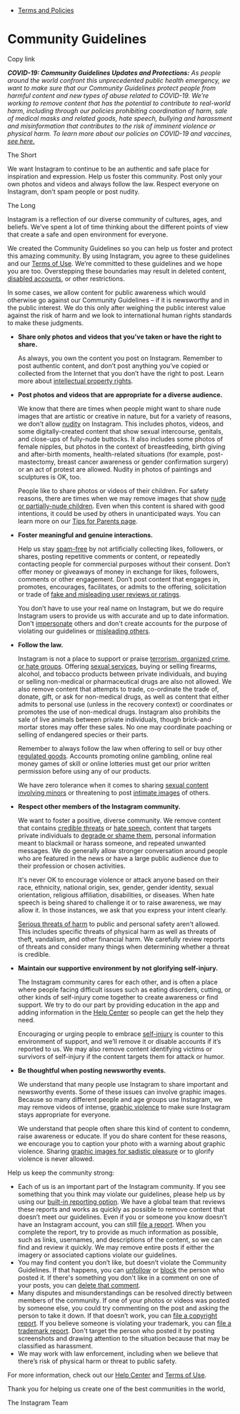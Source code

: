 *   [Terms and Policies](https://help.instagram.com/1417489251945243/?helpref=breadcrumb)

Community Guidelines
====================

Copy link

_**COVID-19: Community Guidelines Updates and Protections:** As people around the world confront this unprecedented public health emergency, we want to make sure that our Community Guidelines protect people from harmful content and new types of abuse related to COVID-19. We’re working to remove content that has the potential to contribute to real-world harm, including through our policies prohibiting coordination of harm, sale of medical masks and related goods, hate speech, bullying and harassment and misinformation that contributes to the risk of imminent violence or physical harm. To learn more about our policies on COVID-19 and vaccines, [see here.](https://help.instagram.com/697825587576762?helpref=faq_content)_

The Short

We want Instagram to continue to be an authentic and safe place for inspiration and expression. Help us foster this community. Post only your own photos and videos and always follow the law. Respect everyone on Instagram, don’t spam people or post nudity.

The Long

Instagram is a reflection of our diverse community of cultures, ages, and beliefs. We’ve spent a lot of time thinking about the different points of view that create a safe and open environment for everyone.

We created the Community Guidelines so you can help us foster and protect this amazing community. By using Instagram, you agree to these guidelines and our [Terms of Use](https://www.instagram.com/legal/terms). We’re committed to these guidelines and we hope you are too. Overstepping these boundaries may result in deleted content, [disabled accounts](https://help.instagram.com/366993040048856?helpref=faq_content), or other restrictions.

In some cases, we allow content for public awareness which would otherwise go against our Community Guidelines – if it is newsworthy and in the public interest. We do this only after weighing the public interest value against the risk of harm and we look to international human rights standards to make these judgments.

*   **Share only photos and videos that you’ve taken or have the right to share.**
    
    As always, you own the content you post on Instagram. Remember to post authentic content, and don’t post anything you’ve copied or collected from the Internet that you don’t have the right to post. Learn more about [intellectual property rights](https://help.instagram.com/126382350847838?helpref=faq_content).
    
*   **Post photos and videos that are appropriate for a diverse audience.**
    
    We know that there are times when people might want to share nude images that are artistic or creative in nature, but for a variety of reasons, we don’t allow [nudity](https://l.instagram.com/?u=https%3A%2F%2Fwww.facebook.com%2Fcommunitystandards%2Fadult_nudity_sexual_activity&e=AT3Rvyh_ttd--fMJsrm0vgi3r7Ehw4q577jGjsWa2cyfL0kWgPEkc_NomNYsj1j0epDu3isiakmHEf2dRGHPqVS5ldwnpFLy7CLA83X-z96DqgSOa60vQlex-hBHUTke84hzW5xqB61_SUhdzRMSng) on Instagram. This includes photos, videos, and some digitally-created content that show sexual intercourse, genitals, and close-ups of fully-nude buttocks. It also includes some photos of female nipples, but photos in the context of breastfeeding, birth giving and after-birth moments, health-related situations (for example, post-mastectomy, breast cancer awareness or gender confirmation surgery) or an act of protest are allowed. Nudity in photos of paintings and sculptures is OK, too.
    
    People like to share photos or videos of their children. For safety reasons, there are times when we may remove images that show [nude or partially-nude children](https://l.instagram.com/?u=https%3A%2F%2Fwww.facebook.com%2Fcommunitystandards%2Fchild_nudity_sexual_exploitation&e=AT3Rvyh_ttd--fMJsrm0vgi3r7Ehw4q577jGjsWa2cyfL0kWgPEkc_NomNYsj1j0epDu3isiakmHEf2dRGHPqVS5ldwnpFLy7CLA83X-z96DqgSOa60vQlex-hBHUTke84hzW5xqB61_SUhdzRMSng). Even when this content is shared with good intentions, it could be used by others in unanticipated ways. You can learn more on our [Tips for Parents page](https://help.instagram.com/154475974694511/?helpref=faq_content).
    
*   **Foster meaningful and genuine interactions.**
    
    Help us stay [spam-free](https://l.instagram.com/?u=https%3A%2F%2Fwww.facebook.com%2Fcommunitystandards%2Fspam&e=AT3Rvyh_ttd--fMJsrm0vgi3r7Ehw4q577jGjsWa2cyfL0kWgPEkc_NomNYsj1j0epDu3isiakmHEf2dRGHPqVS5ldwnpFLy7CLA83X-z96DqgSOa60vQlex-hBHUTke84hzW5xqB61_SUhdzRMSng) by not artificially collecting likes, followers, or shares, posting repetitive comments or content, or repeatedly contacting people for commercial purposes without their consent. Don’t offer money or giveaways of money in exchange for likes, followers, comments or other engagement. Don’t post content that engages in, promotes, encourages, facilitates, or admits to the offering, solicitation or trade of [fake and misleading user reviews or ratings](https://l.instagram.com/?u=https%3A%2F%2Fwww.facebook.com%2Fcommunitystandards%2Ffraud_deception&e=AT3Rvyh_ttd--fMJsrm0vgi3r7Ehw4q577jGjsWa2cyfL0kWgPEkc_NomNYsj1j0epDu3isiakmHEf2dRGHPqVS5ldwnpFLy7CLA83X-z96DqgSOa60vQlex-hBHUTke84hzW5xqB61_SUhdzRMSng).
    
    You don’t have to use your real name on Instagram, but we do require Instagram users to provide us with accurate and up to date information. Don't [impersonate](https://l.instagram.com/?u=https%3A%2F%2Fwww.facebook.com%2Fcommunitystandards%2Fmisrepresentation&e=AT3Rvyh_ttd--fMJsrm0vgi3r7Ehw4q577jGjsWa2cyfL0kWgPEkc_NomNYsj1j0epDu3isiakmHEf2dRGHPqVS5ldwnpFLy7CLA83X-z96DqgSOa60vQlex-hBHUTke84hzW5xqB61_SUhdzRMSng) others and don't create accounts for the purpose of violating our guidelines or [misleading others](https://l.instagram.com/?u=https%3A%2F%2Ftransparency.fb.com%2Fpolicies%2Fcommunity-standards%2Finauthentic-behavior%2F&e=AT3Rvyh_ttd--fMJsrm0vgi3r7Ehw4q577jGjsWa2cyfL0kWgPEkc_NomNYsj1j0epDu3isiakmHEf2dRGHPqVS5ldwnpFLy7CLA83X-z96DqgSOa60vQlex-hBHUTke84hzW5xqB61_SUhdzRMSng).
    
*   **Follow the law.**
    
    Instagram is not a place to support or praise [terrorism, organized crime, or hate groups](https://l.instagram.com/?u=https%3A%2F%2Fwww.facebook.com%2Fcommunitystandards%2Fdangerous_individuals_organizations&e=AT3Rvyh_ttd--fMJsrm0vgi3r7Ehw4q577jGjsWa2cyfL0kWgPEkc_NomNYsj1j0epDu3isiakmHEf2dRGHPqVS5ldwnpFLy7CLA83X-z96DqgSOa60vQlex-hBHUTke84hzW5xqB61_SUhdzRMSng). Offering [sexual services](https://l.instagram.com/?u=https%3A%2F%2Fwww.facebook.com%2Fcommunitystandards%2Fsexual_solicitation&e=AT3Rvyh_ttd--fMJsrm0vgi3r7Ehw4q577jGjsWa2cyfL0kWgPEkc_NomNYsj1j0epDu3isiakmHEf2dRGHPqVS5ldwnpFLy7CLA83X-z96DqgSOa60vQlex-hBHUTke84hzW5xqB61_SUhdzRMSng), buying or selling firearms, alcohol, and tobacco products between private individuals, and buying or selling non-medical or pharmaceutical drugs are also not allowed. We also remove content that attempts to trade, co-ordinate the trade of, donate, gift, or ask for non-medical drugs, as well as content that either admits to personal use (unless in the recovery context) or coordinates or promotes the use of non-medical drugs. Instagram also prohibits the sale of live animals between private individuals, though brick-and-mortar stores may offer these sales. No one may coordinate poaching or selling of endangered species or their parts.
    
    Remember to always follow the law when offering to sell or buy other [regulated goods](https://l.instagram.com/?u=https%3A%2F%2Fwww.facebook.com%2Fcommunitystandards%2Fregulated_goods&e=AT3Rvyh_ttd--fMJsrm0vgi3r7Ehw4q577jGjsWa2cyfL0kWgPEkc_NomNYsj1j0epDu3isiakmHEf2dRGHPqVS5ldwnpFLy7CLA83X-z96DqgSOa60vQlex-hBHUTke84hzW5xqB61_SUhdzRMSng). Accounts promoting online gambling, online real money games of skill or online lotteries must get our prior written permission before using any of our products.
    
    We have zero tolerance when it comes to sharing [sexual content involving minors](https://l.instagram.com/?u=https%3A%2F%2Fwww.facebook.com%2Fcommunitystandards%2Fchild_nudity_sexual_exploitation&e=AT3Rvyh_ttd--fMJsrm0vgi3r7Ehw4q577jGjsWa2cyfL0kWgPEkc_NomNYsj1j0epDu3isiakmHEf2dRGHPqVS5ldwnpFLy7CLA83X-z96DqgSOa60vQlex-hBHUTke84hzW5xqB61_SUhdzRMSng) or threatening to post [intimate images](https://l.instagram.com/?u=https%3A%2F%2Fwww.facebook.com%2Fcommunitystandards%2Fsexual_exploitation_adults&e=AT3Rvyh_ttd--fMJsrm0vgi3r7Ehw4q577jGjsWa2cyfL0kWgPEkc_NomNYsj1j0epDu3isiakmHEf2dRGHPqVS5ldwnpFLy7CLA83X-z96DqgSOa60vQlex-hBHUTke84hzW5xqB61_SUhdzRMSng) of others.
    
*   **Respect other members of the Instagram community.**
    
    We want to foster a positive, diverse community. We remove content that contains [credible threats](https://l.instagram.com/?u=https%3A%2F%2Fwww.facebook.com%2Fcommunitystandards%2Fcredible_violence&e=AT3Rvyh_ttd--fMJsrm0vgi3r7Ehw4q577jGjsWa2cyfL0kWgPEkc_NomNYsj1j0epDu3isiakmHEf2dRGHPqVS5ldwnpFLy7CLA83X-z96DqgSOa60vQlex-hBHUTke84hzW5xqB61_SUhdzRMSng) or [hate speech](https://l.instagram.com/?u=https%3A%2F%2Fwww.facebook.com%2Fcommunitystandards%2Fhate_speech&e=AT3Rvyh_ttd--fMJsrm0vgi3r7Ehw4q577jGjsWa2cyfL0kWgPEkc_NomNYsj1j0epDu3isiakmHEf2dRGHPqVS5ldwnpFLy7CLA83X-z96DqgSOa60vQlex-hBHUTke84hzW5xqB61_SUhdzRMSng), content that targets private individuals to [degrade or shame them](https://l.instagram.com/?u=https%3A%2F%2Fwww.facebook.com%2Fcommunitystandards%2Fbullying&e=AT3Rvyh_ttd--fMJsrm0vgi3r7Ehw4q577jGjsWa2cyfL0kWgPEkc_NomNYsj1j0epDu3isiakmHEf2dRGHPqVS5ldwnpFLy7CLA83X-z96DqgSOa60vQlex-hBHUTke84hzW5xqB61_SUhdzRMSng), personal information meant to blackmail or harass someone, and repeated unwanted messages. We do generally allow stronger conversation around people who are featured in the news or have a large public audience due to their profession or chosen activities.
    
    It's never OK to encourage violence or attack anyone based on their race, ethnicity, national origin, sex, gender, gender identity, sexual orientation, religious affiliation, disabilities, or diseases. When hate speech is being shared to challenge it or to raise awareness, we may allow it. In those instances, we ask that you express your intent clearly.
    
    [Serious threats of harm](https://l.instagram.com/?u=https%3A%2F%2Fwww.facebook.com%2Fcommunitystandards%2Fcredible_violence&e=AT3Rvyh_ttd--fMJsrm0vgi3r7Ehw4q577jGjsWa2cyfL0kWgPEkc_NomNYsj1j0epDu3isiakmHEf2dRGHPqVS5ldwnpFLy7CLA83X-z96DqgSOa60vQlex-hBHUTke84hzW5xqB61_SUhdzRMSng) to public and personal safety aren't allowed. This includes specific threats of physical harm as well as threats of theft, vandalism, and other financial harm. We carefully review reports of threats and consider many things when determining whether a threat is credible.
    
*   **Maintain our supportive environment by not glorifying self-injury.**
    
    The Instagram community cares for each other, and is often a place where people facing difficult issues such as eating disorders, cutting, or other kinds of self-injury come together to create awareness or find support. We try to do our part by providing education in the app and adding information in the [Help Center](https://help.instagram.com/) so people can get the help they need.
    
    Encouraging or urging people to embrace [self-injury](https://l.instagram.com/?u=https%3A%2F%2Fwww.facebook.com%2Fcommunitystandards%2Fsuicide_self_injury_violence&e=AT3Rvyh_ttd--fMJsrm0vgi3r7Ehw4q577jGjsWa2cyfL0kWgPEkc_NomNYsj1j0epDu3isiakmHEf2dRGHPqVS5ldwnpFLy7CLA83X-z96DqgSOa60vQlex-hBHUTke84hzW5xqB61_SUhdzRMSng) is counter to this environment of support, and we’ll remove it or disable accounts if it’s reported to us. We may also remove content identifying victims or survivors of self-injury if the content targets them for attack or humor.
    
*   **Be thoughtful when posting newsworthy events.**
    
    We understand that many people use Instagram to share important and newsworthy events. Some of these issues can involve graphic images. Because so many different people and age groups use Instagram, we may remove videos of intense, [graphic violence](https://l.instagram.com/?u=https%3A%2F%2Fwww.facebook.com%2Fcommunitystandards%2Fgraphic_violence&e=AT3Rvyh_ttd--fMJsrm0vgi3r7Ehw4q577jGjsWa2cyfL0kWgPEkc_NomNYsj1j0epDu3isiakmHEf2dRGHPqVS5ldwnpFLy7CLA83X-z96DqgSOa60vQlex-hBHUTke84hzW5xqB61_SUhdzRMSng) to make sure Instagram stays appropriate for everyone.
    
    We understand that people often share this kind of content to condemn, raise awareness or educate. If you do share content for these reasons, we encourage you to caption your photo with a warning about graphic violence. Sharing [graphic images for sadistic pleasure](https://l.instagram.com/?u=https%3A%2F%2Fwww.facebook.com%2Fcommunitystandards%2Fcruel_insensitive&e=AT3Rvyh_ttd--fMJsrm0vgi3r7Ehw4q577jGjsWa2cyfL0kWgPEkc_NomNYsj1j0epDu3isiakmHEf2dRGHPqVS5ldwnpFLy7CLA83X-z96DqgSOa60vQlex-hBHUTke84hzW5xqB61_SUhdzRMSng) or to glorify violence is never allowed.
    

Help us keep the community strong:

*   Each of us is an important part of the Instagram community. If you see something that you think may violate our guidelines, please help us by using our [built-in reporting option](https://help.instagram.com/165828726894770?helpref=faq_content). We have a global team that reviews these reports and works as quickly as possible to remove content that doesn’t meet our guidelines. Even if you or someone you know doesn’t have an Instagram account, you can still [file a report](https://help.instagram.com/contact/383679321740945). When you complete the report, try to provide as much information as possible, such as links, usernames, and descriptions of the content, so we can find and review it quickly. We may remove entire posts if either the imagery or associated captions violate our guidelines.
*   You may find content you don’t like, but doesn’t violate the Community Guidelines. If that happens, you can [unfollow](https://help.instagram.com/286340048138725?helpref=faq_content) or [block](https://help.instagram.com/426700567389543/?helpref=faq_content) the person who posted it. If there's something you don't like in a comment on one of your posts, you can [delete that comment](https://help.instagram.com/289098941190483?helpref=faq_content).
*   Many disputes and misunderstandings can be resolved directly between members of the community. If one of your photos or videos was posted by someone else, you could try commenting on the post and asking the person to take it down. If that doesn’t work, you can [file a copyright report](https://help.instagram.com/126382350847838?helpref=faq_content). If you believe someone is violating your trademark, you can [file a trademark report](https://help.instagram.com/222826637847963?helpref=faq_content). Don't target the person who posted it by posting screenshots and drawing attention to the situation because that may be classified as harassment.
*   We may work with law enforcement, including when we believe that there’s risk of physical harm or threat to public safety.

For more information, check out our [Help Center](https://help.instagram.com/) and [Terms of Use](https://l.instagram.com/?u=http%3A%2F%2Finstagram.com%2Flegal%2Fterms%2F%23&e=AT3Rvyh_ttd--fMJsrm0vgi3r7Ehw4q577jGjsWa2cyfL0kWgPEkc_NomNYsj1j0epDu3isiakmHEf2dRGHPqVS5ldwnpFLy7CLA83X-z96DqgSOa60vQlex-hBHUTke84hzW5xqB61_SUhdzRMSng).

Thank you for helping us create one of the best communities in the world,

The Instagram Team